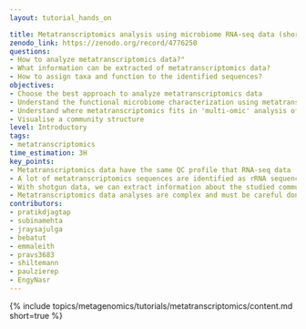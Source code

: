 ```yaml
---
layout: tutorial_hands_on

title: Metatranscriptomics analysis using microbiome RNA-seq data (short)
zenodo_link: https://zenodo.org/record/4776250
questions:
- How to analyze metatranscriptomics data?"
- What information can be extracted of metatranscriptomics data?
- How to assign taxa and function to the identified sequences?
objectives:
- Choose the best approach to analyze metatranscriptomics data
- Understand the functional microbiome characterization using metatranscriptomic results
- Understand where metatranscriptomics fits in 'multi-omic' analysis of microbiomes
- Visualise a community structure
level: Introductory
tags:
- metatranscriptomics
time_estimation: 3H
key_points:
- Metatranscriptomics data have the same QC profile that RNA-seq data
- A lot of metatranscriptomics sequences are identified as rRNA sequences
- With shotgun data, we can extract information about the studied community structure and also the functions realised by the community
- Metatranscriptomics data analyses are complex and must be careful done, specially when they are done without combination to metagenomics data analyses
contributors:
- pratikdjagtap
- subinamehta
- jraysajulga
- bebatut
- emmaleith
- pravs3683
- shiltemann
- paulzierep
- EngyNasr
---
```



{% include topics/metagenomics/tutorials/metatranscriptomics/content.md short=true %}
